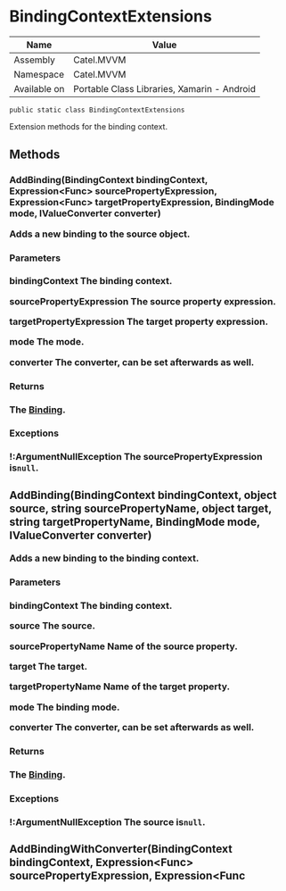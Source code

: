 

# BindingContextExtensions

Name|Value
---|---
Assembly|Catel.MVVM
Namespace|Catel.MVVM
Available on|Portable Class Libraries, Xamarin - Android

```
public static class BindingContextExtensions
```

Extension methods for the binding context.



## Methods

### AddBinding(BindingContext bindingContext, Expression<Func<object>> sourcePropertyExpression, Expression<Func<object>> targetPropertyExpression, BindingMode mode, IValueConverter converter)

Adds a new binding to the source object.

#### Parameters

**bindingContext**
The binding context.

**sourcePropertyExpression**
The source property expression.

**targetPropertyExpression**
The target property expression.

**mode**
The mode.

**converter**
The converter, can be set afterwards as well.

#### Returns

The [Binding](#).

#### Exceptions

**!:ArgumentNullException**
The sourcePropertyExpression is`null`.



### AddBinding(BindingContext bindingContext, object source, string sourcePropertyName, object target, string targetPropertyName, BindingMode mode, IValueConverter converter)

Adds a new binding to the binding context.

#### Parameters

**bindingContext**
The binding context.

**source**
The source.

**sourcePropertyName**
Name of the source property.

**target**
The target.

**targetPropertyName**
Name of the target property.

**mode**
The binding mode.

**converter**
The converter, can be set afterwards as well.

#### Returns

The [Binding](#).

#### Exceptions

**!:ArgumentNullException**
The source is`null`.



### AddBindingWithConverter<TConverter>(BindingContext bindingContext, Expression<Func<object>> sourcePropertyExpression, Expression<Func<object>> targetPropertyExpression, BindingMode mode)

Adds a new binding to the source object and automatically instantiates the converter.

#### Type Parameters

**TConverter**
The type of the converter.

#### Parameters

**bindingContext**
The binding context.

**sourcePropertyExpression**
The source property expression.

**targetPropertyExpression**
The target property expression.

**mode**
The mode.

#### Returns

The [Binding](#).

#### Exceptions

**!:ArgumentNullException**
The sourcePropertyExpression is`null`.



### AddBindingWithConverter<TConverter>(BindingContext bindingContext, object source, string sourcePropertyName, object target, string targetPropertyName, BindingMode mode)

Adds a new binding to the source object and automatically instantiates the converter.

#### Type Parameters

**TConverter**
The type of the t converter.

#### Parameters

**bindingContext**
The binding context.

**source**
The source.

**sourcePropertyName**
Name of the source property.

**target**
The target.

**targetPropertyName**
Name of the target property.

**mode**
The mode.

#### Returns

The [Binding](#).

#### Exceptions

**!:ArgumentNullException**
The source is`null`.



### AddCommandBinding(BindingContext bindingContext, object element, string eventName, ICatelCommand command, Binding commandParameterBinding)

Adds a new command binding to the element.

#### Parameters

**bindingContext**
The binding context.

**element**
The element.

**eventName**
Name of the event.

**command**
The command.

**commandParameterBinding**
The command parameter binding.

#### Returns

Catel.MVVM.CommandBinding.

#### Exceptions

**!:ArgumentNullException**
The element is`null`.

**!:ArgumentException**
The eventName is`null` or whitespace.




